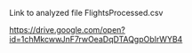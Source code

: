 Link to analyzed file FlightsProcessed.csv

https://drive.google.com/open?id=1chMkcwwJnF7rwOeaDqDTAQgpObIrWYB4
